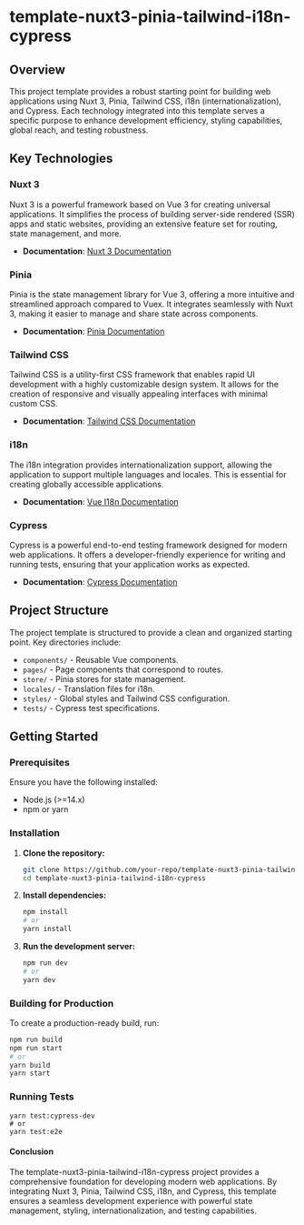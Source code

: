 # template-nuxt3-pinia-tailwind-i18n-cypress

## Overview

This project template provides a robust starting point for building web applications using Nuxt 3, Pinia, Tailwind CSS, i18n (internationalization), and Cypress. Each technology integrated into this template serves a specific purpose to enhance development efficiency, styling capabilities, global reach, and testing robustness.

## Key Technologies

### Nuxt 3

Nuxt 3 is a powerful framework based on Vue 3 for creating universal applications. It simplifies the process of building server-side rendered (SSR) apps and static websites, providing an extensive feature set for routing, state management, and more.

- **Documentation**: [Nuxt 3 Documentation](https://v3.nuxtjs.org/)

### Pinia

Pinia is the state management library for Vue 3, offering a more intuitive and streamlined approach compared to Vuex. It integrates seamlessly with Nuxt 3, making it easier to manage and share state across components.

- **Documentation**: [Pinia Documentation](https://pinia.vuejs.org/)

### Tailwind CSS

Tailwind CSS is a utility-first CSS framework that enables rapid UI development with a highly customizable design system. It allows for the creation of responsive and visually appealing interfaces with minimal custom CSS.

- **Documentation**: [Tailwind CSS Documentation](https://tailwindcss.com/)

### i18n

The i18n integration provides internationalization support, allowing the application to support multiple languages and locales. This is essential for creating globally accessible applications.

- **Documentation**: [Vue I18n Documentation](https://vue-i18n.intlify.dev/)

### Cypress

Cypress is a powerful end-to-end testing framework designed for modern web applications. It offers a developer-friendly experience for writing and running tests, ensuring that your application works as expected.

- **Documentation**: [Cypress Documentation](https://www.cypress.io/)

## Project Structure

The project template is structured to provide a clean and organized starting point. Key directories include:

- `components/` - Reusable Vue components.
- `pages/` - Page components that correspond to routes.
- `store/` - Pinia stores for state management.
- `locales/` - Translation files for i18n.
- `styles/` - Global styles and Tailwind CSS configuration.
- `tests/` - Cypress test specifications.

## Getting Started

### Prerequisites

Ensure you have the following installed:

- Node.js (>=14.x)
- npm or yarn

### Installation

1. **Clone the repository:**

   ```sh
   git clone https://github.com/your-repo/template-nuxt3-pinia-tailwind-i18n-cypress.git
   cd template-nuxt3-pinia-tailwind-i18n-cypress
   ```

2. **Install dependencies:**

   ```sh
   npm install
   # or
   yarn install
   ```

3. **Run the development server:**
   ```sh
   npm run dev
   # or
   yarn dev
   ```

### Building for Production

To create a production-ready build, run:

```sh
npm run build
npm run start
# or
yarn build
yarn start

```

### Running Tests

```
yarn test:cypress-dev
# or
yarn test:e2e
```

#### Conclusion

The template-nuxt3-pinia-tailwind-i18n-cypress project provides a comprehensive foundation for developing modern web applications. By integrating Nuxt 3, Pinia, Tailwind CSS, i18n, and Cypress, this template ensures a seamless development experience with powerful state management, styling, internationalization, and testing capabilities.
